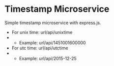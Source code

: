 # Timestamp Microservice

Simple timestamp microservice with express.js.
* For unix time: url/api/unixtime
* * Example: url/api/1451001600000
* For utc time: url/api/utctime
* * Example: url/api/2015-12-25
